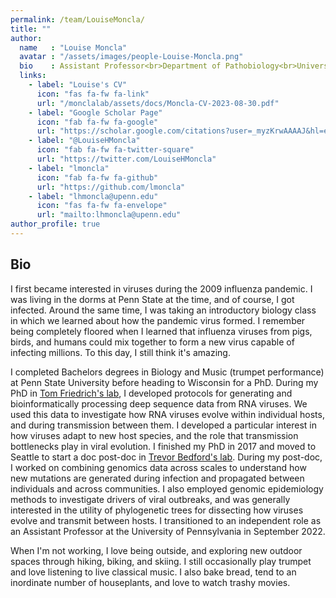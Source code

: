 ```yaml
---
permalink: /team/LouiseMoncla/
title: ""
author:
  name   : "Louise Moncla"
  avatar : "/assets/images/people-Louise-Moncla.png"
  bio    : Assistant Professor<br>Department of Pathobiology<br>University of Pennsylvania
  links:
    - label: "Louise's CV"
      icon: "fas fa-fw fa-link"
      url: "/monclalab/assets/docs/Moncla-CV-2023-08-30.pdf"
    - label: "Google Scholar Page"
      icon: "fab fa-fw fa-google"
      url: "https://scholar.google.com/citations?user=_myzKrwAAAAJ&hl=en"
    - label: "@LouiseHMoncla"
      icon: "fab fa-fw fa-twitter-square"
      url: "https://twitter.com/LouiseHMoncla"
    - label: "lmoncla"
      icon: "fab fa-fw fa-github"
      url: "https://github.com/lmoncla"
    - label: "lhmoncla@upenn.edu"
      icon: "fas fa-fw fa-envelope"
      url: "mailto:lhmoncla@upenn.edu"
author_profile: true
---
```


<!-- <img src="/assets/images/summary.png"> -->

## Bio 

I first became interested in viruses during the 2009 influenza pandemic. I was living in the dorms at Penn State at the time, and of course, I got infected. Around the same time, I was taking an introductory biology class in which we learned about how the pandemic virus formed. I remember being completely floored when I learned that influenza viruses from pigs, birds, and humans could mix together to form a new virus capable of infecting millions. To this day, I still think it's amazing. 

I completed Bachelors degrees in Biology and Music (trumpet performance) at Penn State University before heading to Wisconsin for a PhD. During my PhD in [Tom Friedrich's lab](https://friedrichlab.vetmed.wisc.edu/), I developed protocols for generating and bioinformatically processing deep sequence data from RNA viruses. We used this data to investigate how RNA viruses evolve within individual hosts, and during transmission between them. I developed a particular interest in how viruses adapt to new host species, and the role that transmission bottlenecks play in viral evolution. I finished my PhD in 2017 and moved to Seattle to start a doc post-doc in [Trevor Bedford's lab](https://bedford.io/). During my post-doc, I worked on combining genomics data across scales to understand how new mutations are generated during infection and propagated between individuals and across communities. I also employed genomic epidemiology methods to investigate drivers of viral outbreaks, and was generally interested in the utility of phylogenetic trees for dissecting how viruses evolve and transmit between hosts. I transitioned to an independent role as an Assistant Professor at the University of Pennsylvania in September 2022. 

When I'm not working, I love being outside, and exploring new outdoor spaces through hiking, biking, and skiing. I still occasionally play trumpet and love listening to live classical music. I also bake bread, tend to an inordinate number of houseplants, and love to watch trashy movies. 